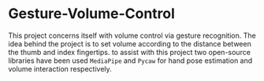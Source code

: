 # Gesture-Volume-Control

This project concerns itself with volume control via gesture recognition. The idea behind the project is to set volume according to the distance between the thumb and index fingertips. to assist with this project two open-source libraries have been used ```MediaPipe``` and ```Pycaw``` for hand pose estimation and volume interaction respectively.

